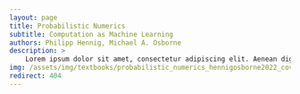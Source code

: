 ```yaml
---
layout: page
title: Probabilistic Numerics
subtitle: Computation as Machine Learning
authors: Philipp Hennig, Michael A. Osborne
description: >
    Lorem ipsum dolor sit amet, consectetur adipiscing elit. Aenean dignissim, risus ut pulvinar porttitor, erat nisl varius sem, ac malesuada mi odio ut ante. Maecenas feugiat porta ipsum in eleifend. Vestibulum elit leo, fringilla sit amet posuere sed, sodales ut nisi. Donec vel nunc quis lectus lacinia mattis ut quis nulla. Suspendisse nec eros lacus. Vestibulum sagittis tortor sed massa sollicitudin, eget aliquam nunc blandit. Nullam ultrices dictum iaculis. Donec auctor placerat congue. Nullam ut molestie sem, eget blandit odio. Vestibulum eu lacus ultricies lorem iaculis faucibus vel in purus.
img: /assets/img/textbooks/probabilistic_numerics_hennigosborne2022_cover.png
redirect: 404
---
```

